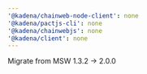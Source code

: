 ```yaml
---
'@kadena/chainweb-node-client': none
'@kadena/pactjs-cli': none
'@kadena/chainwebjs': none
'@kadena/client': none
---
```


Migrate from MSW 1.3.2 → 2.0.0
